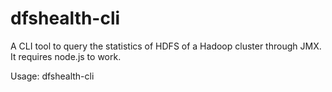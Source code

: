 dfshealth-cli
=============

A CLI tool to query the statistics of HDFS of a Hadoop cluster through JMX.
It requires node.js to work.

Usage: dfshealth-cli <http address of the namenode> 
